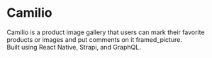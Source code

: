 # Camilio

Camilio is a product image gallery that users can mark their favorite products or images and put comments on it framed_picture.<br>
Built using React Native, Strapi, and GraphQL.
